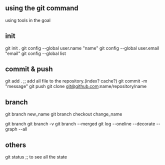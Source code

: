 ## using the git command

using tools in the goal

## init 
git init .
git config --global user.name "name"
git config --global user.email "email"
git config --global list


## commit & push

git add . ;; add all file to the repository.(index? cache?)
git commit -m "message"
git push
git clone git@github.com:name/repository/name

## branch
git branch new_name
git branch checkout change_name

git branch
git branch -v
git branch --merged
git log --oneline --decorate --graph --all

## others

git status ;; to see all the state
